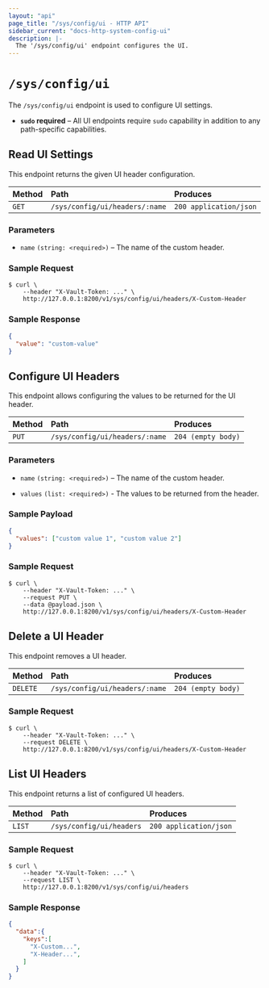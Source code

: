 ```yaml
---
layout: "api"
page_title: "/sys/config/ui - HTTP API"
sidebar_current: "docs-http-system-config-ui"
description: |-
  The '/sys/config/ui' endpoint configures the UI.
---
```


# `/sys/config/ui`

The `/sys/config/ui` endpoint is used to configure UI settings.

- **`sudo` required** – All UI endpoints require `sudo` capability in
  addition to any path-specific capabilities.

## Read UI Settings

This endpoint returns the given UI header configuration.

| Method   | Path                         | Produces               |
| :------- | :--------------------------- | :--------------------- |
| `GET`    | `/sys/config/ui/headers/:name` | `200 application/json` |

### Parameters

- `name` `(string: <required>)` – The name of the custom header.

### Sample Request

```
$ curl \
    --header "X-Vault-Token: ..." \
    http://127.0.0.1:8200/v1/sys/config/ui/headers/X-Custom-Header
```

### Sample Response

```json
{
  "value": "custom-value"
}
```

## Configure UI Headers

This endpoint allows configuring the values to be returned for the UI header.

| Method   | Path                         | Produces               |
| :------- | :--------------------------- | :--------------------- |
| `PUT`    | `/sys/config/ui/headers/:name` | `204 (empty body)` |

### Parameters

- `name` `(string: <required>)` – The name of the custom header.

- `values` `(list: <required>)` - The values to be returned from the header.

### Sample Payload

```json
{
  "values": ["custom value 1", "custom value 2"]
}
```

### Sample Request

```
$ curl \
    --header "X-Vault-Token: ..." \
    --request PUT \
    --data @payload.json \
    http://127.0.0.1:8200/v1/sys/config/ui/headers/X-Custom-Header
```

## Delete a UI Header

This endpoint removes a UI header.

| Method   | Path                         | Produces               |
| :------- | :--------------------------- | :--------------------- |
| `DELETE` | `/sys/config/ui/headers/:name`| `204 (empty body)` |

### Sample Request

```
$ curl \
    --header "X-Vault-Token: ..." \
    --request DELETE \
    http://127.0.0.1:8200/v1/sys/config/ui/headers/X-Custom-Header
```

## List UI Headers

This endpoint returns a list of configured UI headers.

| Method   | Path                         | Produces               |
| :------- | :--------------------------- | :--------------------- |
| `LIST`   | `/sys/config/ui/headers`   | `200 application/json` |


### Sample Request

```
$ curl \
    --header "X-Vault-Token: ..." \
    --request LIST \
    http://127.0.0.1:8200/v1/sys/config/ui/headers
```

### Sample Response

```json
{
  "data":{
    "keys":[
      "X-Custom...",
      "X-Header...",
    ]
  }
}
```
